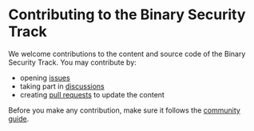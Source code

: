 # Contributing to the Binary Security Track

We welcome contributions to the content and source code of the Binary Security Track.
You may contribute by:

- opening [issues](https://github.com/security-summer-school/binary/issues)
- taking part in [discussions](https://github.com/security-summer-school/binary/discussions)
- creating [pull requests](https://github.com/security-summer-school/binary/pulls) to update the content

Before you make any contribution, make sure it follows the [community guide](https://github.com/security-summer-school/meta/blob/master/docs/contributing.md).
